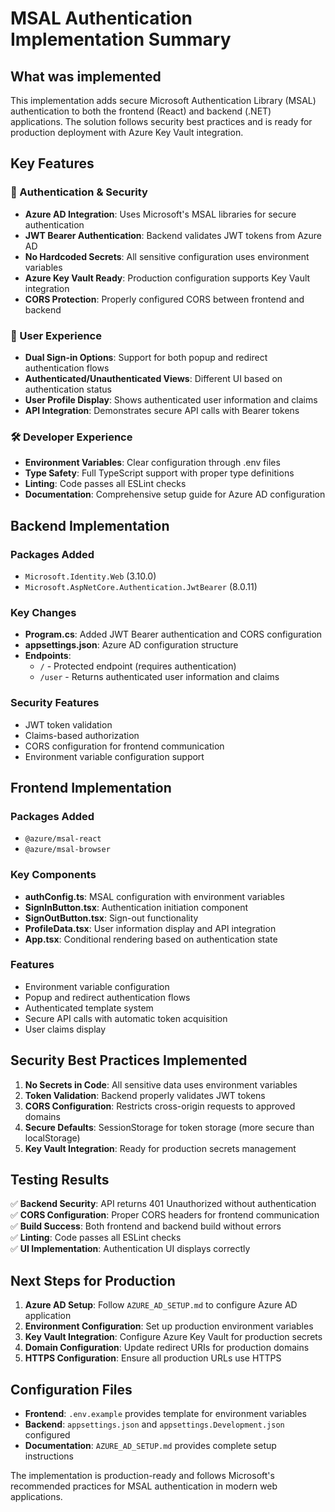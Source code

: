 # MSAL Authentication Implementation Summary

## What was implemented

This implementation adds secure Microsoft Authentication Library (MSAL) authentication to both the frontend (React) and backend (.NET) applications. The solution follows security best practices and is ready for production deployment with Azure Key Vault integration.

## Key Features

### 🔐 Authentication & Security
- **Azure AD Integration**: Uses Microsoft's MSAL libraries for secure authentication
- **JWT Bearer Authentication**: Backend validates JWT tokens from Azure AD
- **No Hardcoded Secrets**: All sensitive configuration uses environment variables
- **Azure Key Vault Ready**: Production configuration supports Key Vault integration
- **CORS Protection**: Properly configured CORS between frontend and backend

### 🚀 User Experience
- **Dual Sign-in Options**: Support for both popup and redirect authentication flows
- **Authenticated/Unauthenticated Views**: Different UI based on authentication status
- **User Profile Display**: Shows authenticated user information and claims
- **API Integration**: Demonstrates secure API calls with Bearer tokens

### 🛠 Developer Experience
- **Environment Variables**: Clear configuration through .env files
- **Type Safety**: Full TypeScript support with proper type definitions
- **Linting**: Code passes all ESLint checks
- **Documentation**: Comprehensive setup guide for Azure AD configuration

## Backend Implementation

### Packages Added
- `Microsoft.Identity.Web` (3.10.0)
- `Microsoft.AspNetCore.Authentication.JwtBearer` (8.0.11)

### Key Changes
- **Program.cs**: Added JWT Bearer authentication and CORS configuration
- **appsettings.json**: Azure AD configuration structure
- **Endpoints**: 
  - `/` - Protected endpoint (requires authentication)
  - `/user` - Returns authenticated user information and claims

### Security Features
- JWT token validation
- Claims-based authorization
- CORS configuration for frontend communication
- Environment variable configuration support

## Frontend Implementation

### Packages Added
- `@azure/msal-react`
- `@azure/msal-browser`

### Key Components
- **authConfig.ts**: MSAL configuration with environment variables
- **SignInButton.tsx**: Authentication initiation component
- **SignOutButton.tsx**: Sign-out functionality
- **ProfileData.tsx**: User information display and API integration
- **App.tsx**: Conditional rendering based on authentication state

### Features
- Environment variable configuration
- Popup and redirect authentication flows
- Authenticated template system
- Secure API calls with automatic token acquisition
- User claims display

## Security Best Practices Implemented

1. **No Secrets in Code**: All sensitive data uses environment variables
2. **Token Validation**: Backend properly validates JWT tokens
3. **CORS Configuration**: Restricts cross-origin requests to approved domains
4. **Secure Defaults**: SessionStorage for token storage (more secure than localStorage)
5. **Key Vault Integration**: Ready for production secrets management

## Testing Results

✅ **Backend Security**: API returns 401 Unauthorized without authentication  
✅ **CORS Configuration**: Proper CORS headers for frontend communication  
✅ **Build Success**: Both frontend and backend build without errors  
✅ **Linting**: Code passes all ESLint checks  
✅ **UI Implementation**: Authentication UI displays correctly  

## Next Steps for Production

1. **Azure AD Setup**: Follow `AZURE_AD_SETUP.md` to configure Azure AD application
2. **Environment Configuration**: Set up production environment variables
3. **Key Vault Integration**: Configure Azure Key Vault for production secrets
4. **Domain Configuration**: Update redirect URIs for production domains
5. **HTTPS Configuration**: Ensure all production URLs use HTTPS

## Configuration Files

- **Frontend**: `.env.example` provides template for environment variables
- **Backend**: `appsettings.json` and `appsettings.Development.json` configured
- **Documentation**: `AZURE_AD_SETUP.md` provides complete setup instructions

The implementation is production-ready and follows Microsoft's recommended practices for MSAL authentication in modern web applications.